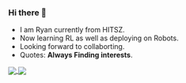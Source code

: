 ### Hi there 👋
- I am Ryan currently from HITSZ.
- Now learning RL as well as deploying on Robots.
- Looking forward to collaborting.
- Quotes: **Always Finding interests**.
<a href="https://github.com/anuraghazra/github-readme-stats">
  <img align="center" src="https://github-readme-stats.vercel.app/api?username=Ryanswoodhouse&show_icons=true&theme=dark" />
</a>
<a href="https://github.com/anuraghazra/convoychat">
  <img align="center" src="https://github-readme-stats.vercel.app/api/top-langs/?username=Ryanswoodhouse&theme=dark&card_width=250" />
</a>
